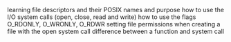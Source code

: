 learning file descriptors and their POSIX names and purpose
how to use the I/O system calls (open, close, read and write)
how to use the flags O_RDONLY, O_WRONLY, O_RDWR
setting file permissions when creating a file with the open system call
difference between a function and system call
